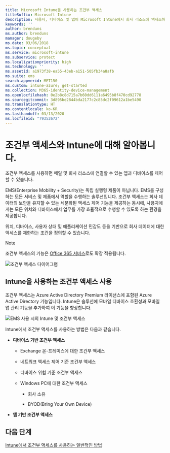 ```yaml
---
title: Microsoft Intune을 사용하는 조건부 액세스
titleSuffix: Microsoft Intune
description: 사용자, 디바이스 및 앱이 Microsoft Intune에서 회사 리소스에 액세스하기 위해 충족해야 하는 조건을 정의하는 방법을 알아봅니다.
keywords: ''
author: brenduns
ms.author: brenduns
manager: dougeby
ms.date: 03/06/2018
ms.topic: conceptual
ms.service: microsoft-intune
ms.subservice: protect
ms.localizationpriority: high
ms.technology: ''
ms.assetid: a1973f38-ea55-43eb-a151-505fb34a8afb
ms.suite: ems
search.appverid: MET150
ms.custom: intune-azure; get-started
ms.collection: M365-identity-device-management
ms.openlocfilehash: 0e2b8c8d715a7b60dd6111a6495b8f470cd92778
ms.sourcegitcommit: 3d895be2844bda2177c2c85dc2f09612a1be5490
ms.translationtype: HT
ms.contentlocale: ko-KR
ms.lasthandoff: 03/13/2020
ms.locfileid: "79352672"
---
```

# <a name="learn-about-conditional-access-and-intune"></a>조건부 액세스와 Intune에 대해 알아봅니다.

조건부 액세스를 사용하면 메일 및 회사 리소스에 연결할 수 있는 앱과 디바이스를 제어할 수 있습니다. 

EMS(Enterprise Mobility + Security)는 독립 실행형 제품이 아닙니다. EMS를 구성하는 모든 서비스 및 제품에서 역할을 수행하는 솔루션입니다. 조건부 액세스는 회사 데이터의 보안을 유지할 수 있는 세분화된 액세스 제어 기능을 제공하는 동시에, 사용자에게는 모든 위치와 디바이스에서 업무를 가장 효율적으로 수행할 수 있도록 하는 환경을 제공합니다.

위치, 디바이스, 사용자 상태 및 애플리케이션 민감도 등을 기반으로 회사 데이터에 대한 액세스를 제한하는 조건을 정의할 수 있습니다.

> [!NOTE]
> 조건부 액세스의 기능은 [Office 365 서비스](https://docs.microsoft.com/office365/enterprise/office-365-client-support-conditional-access)로도 확장 적용됩니다.

![조건부 액세스 다이어그램](./media/conditional-access/ca-diagram-1.png)

## <a name="use-conditional-access-with-intune"></a>Intune을 사용하는 조건부 액세스 사용

조건부 액세스는 Azure Active Directory Premium 라이선스에 포함된 Azure Active Directory 기능입니다. Intune은 솔루션에 모바일 디바이스 호환성과 모바일 앱 관리 기능을 추가하여 이 기능을 향상합니다. 

![EMS 사용 시의 Intune 및 조건부 액세스](./media/conditional-access/intune-with-ca-1.png)

Intune에서 조건부 액세스를 사용하는 방법은 다음과 같습니다.

- **디바이스 기반 조건부 액세스**

  - Exchange 온-프레미스에 대한 조건부 액세스

  - 네트워크 액세스 제어 기준 조건부 액세스

  - 디바이스 위험 기준 조건부 액세스

  - Windows PC에 대한 조건부 액세스

    - 회사 소유

    - BYOD(Bring Your Own Device)

- **앱 기반 조건부 액세스**

## <a name="next-steps"></a>다음 단계

[Intune에서 조건부 액세스를 사용하는 일반적인 방법](conditional-access-intune-common-ways-use.md)

